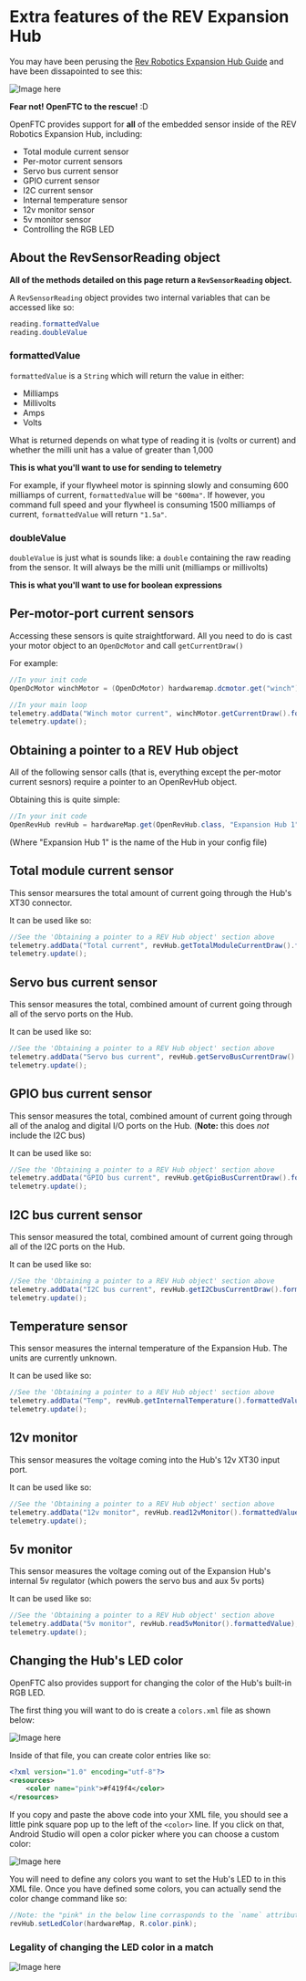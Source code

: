 # Extra features of the REV Expansion Hub

You may have been perusing the [Rev Robotics Expansion Hub Guide](http://www.revrobotics.com/content/docs/REV-31-1153-GS.pdf) and have been dissapointed to see this:

![Image here](hub-guide-sensors-not-usable.png)

**Fear not! OpenFTC to the rescue!** :D

OpenFTC provides support for **all** of the embedded sensor inside of the REV Robotics Expansion Hub, including:

 - Total module current sensor
 - Per-motor current sensors
 - Servo bus current sensor
 - GPIO current sensor
 - I2C current sensor
 - Internal temperature sensor
 - 12v monitor sensor
 - 5v monitor sensor
 - Controlling the RGB LED

## About the RevSensorReading object

**All of the methods detailed on this page return a `RevSensorReading` object.**

A `RevSensorReading` object provides two internal variables that can be accessed like so:

```java
reading.formattedValue
reading.doubleValue
```

### formattedValue

`formattedValue` is a `String` which will return the value in either:

 - Milliamps
 - Millivolts
 - Amps
 - Volts

What is returned depends on what type of reading it is (volts or current) and whether the milli unit has a value of greater than 1,000

**This is what you'll want to use for sending to telemetry**

For example, if your flywheel motor is spinning slowly and consuming 600 milliamps of current, `formattedValue` will be `"600ma"`. If however, you command full speed and your flywheel is consuming 1500 milliamps of current, `formattedValue` will return `"1.5a"`.

### doubleValue

`doubleValue` is just what is sounds like: a `double` containing the raw reading from the sensor. It will always be the milli unit (milliamps or millivolts)

**This is what you'll want to use for boolean expressions**


## Per-motor-port current sensors

Accessing these sensors is quite straightforward. All you need to do is cast your motor object to an `OpenDcMotor` and call `getCurrentDraw()`

For example:

```java
//In your init code
OpenDcMotor winchMotor = (OpenDcMotor) hardwaremap.dcmotor.get("winch"):

//In your main loop
telemetry.addData("Winch motor current", winchMotor.getCurrentDraw().formattedValue);
telemetry.update();
```

## Obtaining a pointer to a REV Hub object

All of the following sensor calls (that is, everything except the per-motor current sesnors) require a pointer to an OpenRevHub object.

Obtaining this is quite simple:

```java
//In your init code
OpenRevHub revHub = hardwareMap.get(OpenRevHub.class, "Expansion Hub 1");
```

(Where "Expansion Hub 1" is the name of the Hub in your config file)

## Total module current sensor

This sensor mearsures the total amount of current going through the Hub's XT30 connector.

It can be used like so:

```java
//See the 'Obtaining a pointer to a REV Hub object' section above
telemetry.addData("Total current", revHub.getTotalModuleCurrentDraw().formattedValue);
telemetry.update();
```

## Servo bus current sensor

This sensor measures the total, combined amount of current going through all of the servo ports on the Hub.

It can be used like so:

```java
//See the 'Obtaining a pointer to a REV Hub object' section above
telemetry.addData("Servo bus current", revHub.getServoBusCurrentDraw().formattedValue);
telemetry.update();
```

## GPIO bus current sensor

This sensor measures the total, combined amount of current going through all of the analog and digital I/O ports on the Hub. (**Note:** this does *not* include the I2C bus)

It can be used like so:

```java
//See the 'Obtaining a pointer to a REV Hub object' section above
telemetry.addData("GPIO bus current", revHub.getGpioBusCurrentDraw().formattedValue);
telemetry.update();
```

## I2C bus current sensor

This sensor measured the total, combined amount of current going through all of the I2C ports on the Hub.

It can be used like so:

```java
//See the 'Obtaining a pointer to a REV Hub object' section above
telemetry.addData("I2C bus current", revHub.getI2CbusCurrentDraw().formattedValue);
telemetry.update();
```

## Temperature sensor

This sensor measures the internal temperature of the Expansion Hub. The units are currently unknown.

It can be used like so:

```java
//See the 'Obtaining a pointer to a REV Hub object' section above
telemetry.addData("Temp", revHub.getInternalTemperature().formattedValue);
telemetry.update();
```

## 12v monitor

This sensor measures the voltage coming into the Hub's 12v XT30 input port.

It can be used like so:

```java
//See the 'Obtaining a pointer to a REV Hub object' section above
telemetry.addData("12v monitor", revHub.read12vMonitor().formattedValue);
telemetry.update();
```

## 5v monitor

This sensor measures the voltage coming out of the Expansion Hub's internal 5v regulator (which powers the servo bus and aux 5v ports)

It can be used like so:

```java
//See the 'Obtaining a pointer to a REV Hub object' section above
telemetry.addData("5v monitor", revHub.read5vMonitor().formattedValue);
telemetry.update();
```

## Changing the Hub's LED color

OpenFTC also provides support for changing the color of the Hub's built-in RGB LED.

The first thing you will want to do is create a `colors.xml` file as shown below:

![Image here](color-xml.png)

Inside of that file, you can create color entries like so:

```xml
<?xml version="1.0" encoding="utf-8"?>
<resources>
    <color name="pink">#f419f4</color>
</resources>
```

If you copy and paste the above code into your XML file, you should see a little pink square pop up to the left of the `<color>` line. If you click on that, Android Studio will open a color picker where you can choose a custom color:

![Image here](color-picker.png)

You will need to define any colors you want to set the Hub's LED to in this XML file. Once you have defined some colors, you can actually send the color change command like so:

```java
//Note: the "pink" in the below line corrasponds to the `name` attribute you declared for the color in the XML entry
revHub.setLedColor(hardwareMap, R.color.pink);
```

### Legality of changing the LED color in a match

![Image here](ledColorChangeRuling.PNG)

